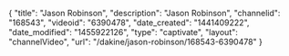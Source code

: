 {
    "title": "Jason Robinson",
    "description": "Jason Robinson",
    "channelid": "168543",
    "videoid": "6390478",
    "date_created": "1441409222",
    "date_modified": "1455922126",
    "type": "captivate",
    "layout": "channelVideo",
    "url": "\/dakine\/jason-robinson\/168543-6390478"
}